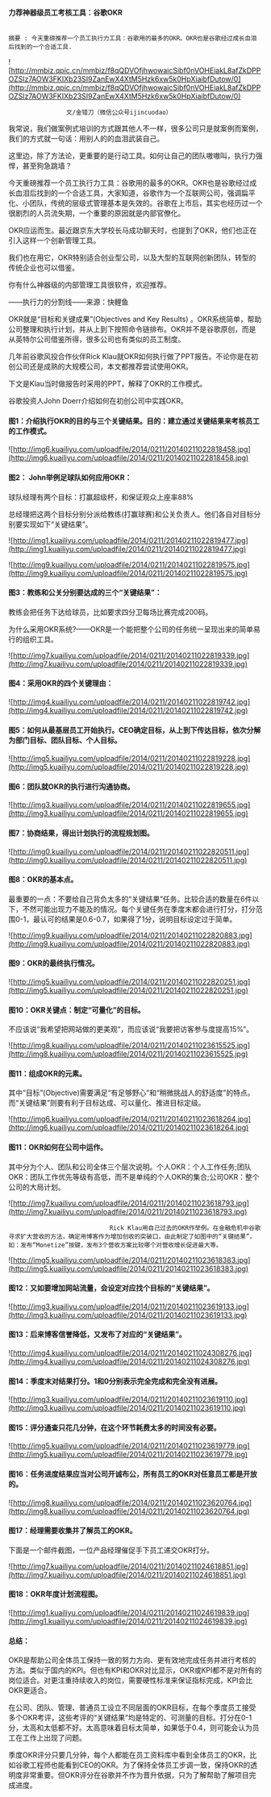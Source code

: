 
    
         
             
#### 力荐神器级员工考核工具：谷歌OKR
     
             
                          
```

摘要 : 今天重磅推荐一个员工执行力工具：谷歌用的最多的OKR。OKR也是谷歌经过成长血泪后找到的一个合适工具.
```

                          

![http://mmbiz.qpic.cn/mmbiz/f8qQDVOfjhwowaicSibf0nVOHEiakL8afZkDPPOZSlz7AOW3FKIXb23SI9ZanEwX4XtM5Hzk6xw5k0HpXiaibfDutow/0](http://mmbiz.qpic.cn/mmbiz/f8qQDVOfjhwowaicSibf0nVOHEiakL8afZkDPPOZSlz7AOW3FKIXb23SI9ZanEwX4XtM5Hzk6xw5k0HpXiaibfDutow/0)


    




[](http://mp.weixin.qq.com/s?__biz=MjM5NDgwNzUwMA==&mid=200032904&idx=1&sn=50f9cbce5f08530be9d0a2346aee74b9&scene=3)


					文/金错刀（微信公众号ijincuodao）


我常说，我们做案例式培训的方式跟其他人不一样，很多公司只是就案例而案例，我们的方式就一句话：用别人的的血泪武装自己。


这里边，除了方法论，更重要的是行动工具。如何让自己的团队嗷嗷叫，执行力强悍，甚至狗急跳墙？


今天重磅推荐一个员工执行力工具：谷歌用的最多的OKR。OKR也是谷歌经过成长血泪后找到的一个合适工具，大家知道，谷歌作为一个互联网公司，强调扁平化、小团队，传统的层级式管理基本是失效的。谷歌在上市后，其实也经历过一个很剧烈的人员流失期，一个重要的原因就是内部官僚化。


OKR应运而生。最近跟京东大学校长马成功聊天时，也提到了OKR，他们也正在引入这样一个创新管理工具。


我们也在用它，OKR特别适合创业型公司，以及大型的互联网创新团队，转型的传统企业也可以借鉴。


你有什么神器级的内部管理工具很软件，欢迎推荐。


——执行力的分割线——来源：快鲤鱼


OKR就是“目标和关键成果”(Objectives and Key Results) 。OKR系统简单，帮助公司整理和执行计划，并从上到下按照命令链排布。OKR并不是谷歌原创，而是从英特尔公司借鉴所得，很多公司也有类似的员工制度。


几年前谷歌风投合作伙伴Rick Klau就OKR如何执行做了PPT报告。不论你是在初创公司还是成熟的大规模公司，本文都推荐尝试使用OKR。


下文是Klau当时做报告时采用的PPT，解释了OKR的工作模式。


谷歌投资人John Doerr介绍如何在初创公司中实践OKR。




#### 图1：介绍执行OKR的目的与三个关键结果。目的：建立通过关键结果来考核员工的工作模式。




                                    
![http://img6.kuailiyu.com/uploadfile/2014/0211/20140211022818458.jpg](http://img6.kuailiyu.com/uploadfile/2014/0211/20140211022818458.jpg)


                                

#### 图2： John举例足球队如何应用OKR：




球队经理有两个目标：打赢超级杯，和保证观众上座率88%


总经理把这两个目标分别分派给教练(打赢球赛)和公关负责人。他们各自对目标分别要实现如下“关键结果”。


                                    
![http://img1.kuailiyu.com/uploadfile/2014/0211/20140211022819477.jpg](http://img1.kuailiyu.com/uploadfile/2014/0211/20140211022819477.jpg)


                            
![http://img9.kuailiyu.com/uploadfile/2014/0211/20140211022819575.jpg](http://img9.kuailiyu.com/uploadfile/2014/0211/20140211022819575.jpg)


                                

#### 图3：教练和公关分别要达成的三个“关键结果”：




教练会把任务下达给球员，比如要求四分卫每场比赛完成200码。


为什么采用OKR系统?——OKR是一个能把整个公司的任务统一呈现出来的简单易行的组织工具。


                                    
![http://img7.kuailiyu.com/uploadfile/2014/0211/20140211022819339.jpg](http://img7.kuailiyu.com/uploadfile/2014/0211/20140211022819339.jpg)


                                

#### 图4：采用OKR的四个关键理由：




                                    
![http://img4.kuailiyu.com/uploadfile/2014/0211/20140211022819742.jpg](http://img4.kuailiyu.com/uploadfile/2014/0211/20140211022819742.jpg)


                                

#### 图5：如何从最基层员工开始执行。CEO确定目标，从上到下传达目标，依次分解为部门目标、团队目标、个人目标。




                                    
![http://img5.kuailiyu.com/uploadfile/2014/0211/20140211022819228.jpg](http://img5.kuailiyu.com/uploadfile/2014/0211/20140211022819228.jpg)


                                

#### 图6：团队就OKR的执行进行沟通协商。




                                    
![http://img3.kuailiyu.com/uploadfile/2014/0211/20140211022819655.jpg](http://img3.kuailiyu.com/uploadfile/2014/0211/20140211022819655.jpg)


                                

#### 图7：协商结果，得出计划执行的流程规划图。




                                    
![http://img0.kuailiyu.com/uploadfile/2014/0211/20140211022820511.jpg](http://img0.kuailiyu.com/uploadfile/2014/0211/20140211022820511.jpg)


                                

#### 图8：OKR的基本点。

最重要的一点：不要给自己背负太多的“关键结果”任务。比较合适的数量在6件以下，不然可能出现力不能及的情况。每个关键任务在季度末都会进行打分，打分范围0-1，最认可的结果是0.6-0.7，如果得了1分，说明目标设定过于简单。


                                    
![http://img9.kuailiyu.com/uploadfile/2014/0211/20140211022820883.jpg](http://img9.kuailiyu.com/uploadfile/2014/0211/20140211022820883.jpg)


                                

#### 图9：OKR的最终执行情况。




                                    
![http://img5.kuailiyu.com/uploadfile/2014/0211/20140211022820251.jpg](http://img5.kuailiyu.com/uploadfile/2014/0211/20140211022820251.jpg)


                                

#### 图10：OKR关键点：制定“可量化”的目标。

不应该说“我希望把网站做的更美观”，而应该说“我要把访客参与度提高15%”。


                                    
![http://img8.kuailiyu.com/uploadfile/2014/0211/20140211023615525.jpg](http://img8.kuailiyu.com/uploadfile/2014/0211/20140211023615525.jpg)


                                

#### 图11：组成OKR的元素。

其中“目标”(Objective)需要满足“有足够野心”和“稍微挑战人的舒适度”的特点。而“关键结果”则要有利于目标达成、可以量化、推进目标定级。


                                    
![http://img6.kuailiyu.com/uploadfile/2014/0211/20140211023618264.jpg](http://img6.kuailiyu.com/uploadfile/2014/0211/20140211023618264.jpg)


                                

#### 图11：OKR如何在公司中运作。

其中分为个人、团队和公司全体三个层次说明。个人OKR：个人工作任务;团队OKR：团队工作优先等级有高低，而不是单纯的个人OKR的集合;公司OKR：整个公司的大局计划。


                                    
![http://img7.kuailiyu.com/uploadfile/2014/0211/20140211023618793.jpg](http://img7.kuailiyu.com/uploadfile/2014/0211/20140211023618793.jpg)


                                Rick Klau用自己过去的OKR作举例。在金融危机中谷歌寻求扩大营收的方法，确定用博客作为增加创收的突破口，由此制定了如图中的“关键结果”，如：发布“Monetize”按键，发布3个营收方案比较哪个对营收增长促进最大等。


                                    
![http://img5.kuailiyu.com/uploadfile/2014/0211/20140211023618383.jpg](http://img5.kuailiyu.com/uploadfile/2014/0211/20140211023618383.jpg)


                                

#### 图12：又如要增加网站流量，会设定对应找个目标的“关键结果”。




                                    
![http://img3.kuailiyu.com/uploadfile/2014/0211/20140211023619133.jpg](http://img3.kuailiyu.com/uploadfile/2014/0211/20140211023619133.jpg)


                                

#### 图13：后来博客信誉降低，又发布了对应的“关键结果”。




                                    
![http://img4.kuailiyu.com/uploadfile/2014/0211/20140211024308276.jpg](http://img4.kuailiyu.com/uploadfile/2014/0211/20140211024308276.jpg)


                                

#### 图14：季度末对结果打分。1和0分别表示完全完成和完全没有进展。




                                    
![http://img3.kuailiyu.com/uploadfile/2014/0211/20140211023619110.jpg](http://img3.kuailiyu.com/uploadfile/2014/0211/20140211023619110.jpg)


                                

#### 图15：评分通查只花几分钟，在这个环节耗费太多的时间没有必要。




                                    
![http://img5.kuailiyu.com/uploadfile/2014/0211/20140211023619779.jpg](http://img5.kuailiyu.com/uploadfile/2014/0211/20140211023619779.jpg)


                                

#### 图16：任务进度结果应当对公司开诚布公，所有员工的OKR对任意员工都是开放的。




                                    
![http://img8.kuailiyu.com/uploadfile/2014/0211/20140211023620764.jpg](http://img8.kuailiyu.com/uploadfile/2014/0211/20140211023620764.jpg)


                                

#### 图17：经理需要收集并了解员工的OKR。

下面是一个邮件截图，一位产品经理催促手下员工递交OKR打分。


                                    
![http://img7.kuailiyu.com/uploadfile/2014/0211/20140211024618851.jpg](http://img7.kuailiyu.com/uploadfile/2014/0211/20140211024618851.jpg)


                                

#### 图18：OKR年度计划流程图。




                                    
![http://img1.kuailiyu.com/uploadfile/2014/0211/20140211024619839.jpg](http://img1.kuailiyu.com/uploadfile/2014/0211/20140211024619839.jpg)


                                

#### 总结：




OKR是帮助公司全体员工保持一致的努力方向、更有效地完成任务并进行考核的方法。类似于国内的KPI。但也有KPI和OKR对比显示，OKR或KPI都不是对所有的岗位适合。对更注重持续收入的岗位，需要硬性标准来保证指标完成，KPI会比OKR更适合。


在公司、团队、管理、普通员工设立不同层面的OKR目标，在每个季度员工接受多个OKR考评，这些考评的“关键结果”均是特定的、可测量的目标。打分在0-1分，太高和太低都不好。太高意味着目标太简单，如果低于0.4，则可能会认为员工在工作上出现了问题。


季度OKR评分只要几分钟，每个人都能在员工资料库中看到全体员工的OKR，比如谷歌工程师也能看到CEO的OKR。为了保持全体员工步调一致，保持OKR的透明度非常重要。但OKR评分在谷歌并不作为晋升依据，只为了解帮助了解项目完成进度。


            
                
             

